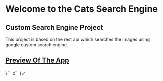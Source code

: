 Welcome to the Cats Search Engine
=================================




Custom Search Engine Project
-----------------------------

This project is based on the rest api which searches the images using google custom search engine.


[Preview Of The App](https://thecatsite.glitch.me/)
---------------------------------------------------

\ ゜o゜)ノ
